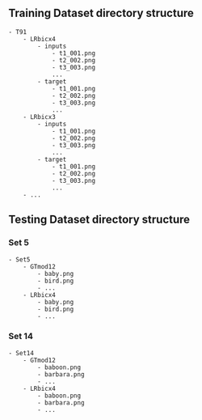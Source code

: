 ## Training Dataset directory structure

```text
- T91
    - LRbicx4
        - inputs
            - t1_001.png
            - t2_002.png
            - t3_003.png
            ...
        - target
            - t1_001.png
            - t2_002.png
            - t3_003.png
            ...
    - LRbicx3
        - inputs
            - t1_001.png
            - t2_002.png
            - t3_003.png
            ...
        - target
            - t1_001.png
            - t2_002.png
            - t3_003.png
            ...
    - ...
```

## Testing Dataset directory structure

### Set 5
```text
- Set5
    - GTmod12
        - baby.png
        - bird.png
        - ...
    - LRbicx4
        - baby.png
        - bird.png
        - ...
```

### Set 14
```text
- Set14
    - GTmod12
        - baboon.png
        - barbara.png
        - ...
    - LRbicx4
        - baboon.png
        - barbara.png
        - ...
```
